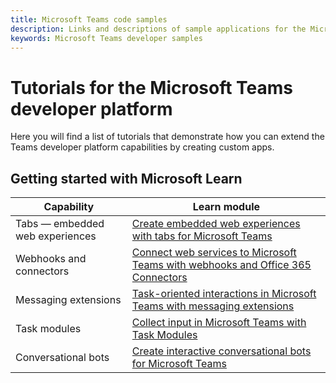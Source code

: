 ```yaml
---
title: Microsoft Teams code samples
description: Links and descriptions of sample applications for the Microsoft Teams developer platform
keywords: Microsoft Teams developer samples
---
```

# Tutorials for the Microsoft Teams developer platform

Here you will find a list of tutorials that demonstrate how you can extend the Teams developer platform capabilities by creating custom apps.

## Getting started with Microsoft Learn

| Capability| Learn module|
|--------|-------------|
| Tabs  — embedded web experiences  |  [Create embedded web experiences with tabs for Microsoft Teams](https://docs.microsoft.com/learn/modules/embedded-web-experiences/) |
| Webhooks and connectors  |  [Connect web services to Microsoft Teams with webhooks and Office 365 Connectors](https://docs.microsoft.com/learn/modules/msteams-webhooks-connectors/) |
|Messaging extensions  | [Task-oriented interactions in Microsoft Teams with messaging extensions](https://docs.microsoft.com/learn/modules/msteams-messaging-extensions/)  |
| Task modules |  [Collect input in Microsoft Teams with Task Modules](https://docs.microsoft.com/learn/modules/msteams-task-modules/) |
| Conversational bots  | [Create interactive conversational bots for Microsoft Teams](https://docs.microsoft.com/learn/modules/msteams-conversation-bots/)  |
